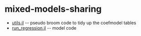 # mixed-models-sharing

- [utils.jl](utils.jl) -- pseudo broom code to tidy up the coefmodel tables
- [run_regression.jl](run_regression.jl) -- model code
